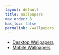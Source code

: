 ```yaml
---
layout: default
title: Wallpapers
nav_order: 3
has_toc: false
permalink: /wallpapers
---
```


<!-- 
{: .note }
> {: .opaque }
> 
>
> 
-->

<div class="w3-card">
    <div class="w3-container">
    <ul>
    <li><a href="/wallpapers/desktop">Desktop Wallpapers</a></li>
    <li><a href="/wallpapers/mobile">Mobile Wallpapers</a></li>
    </ul>
    </div>
</div>

